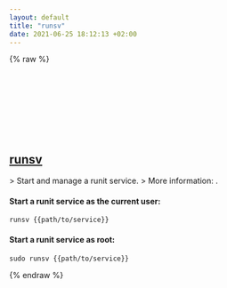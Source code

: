 ```yaml
---
layout: default
title: "runsv"
date: 2021-06-25 18:12:13 +02:00
---
```

{% raw %}
<h2 id="runsv">
  <a href="/en/common/runsv.html">runsv</a> <a href="#runsv"><svg class="icon">
    <use href="/assets/images/unicode_sprite.svg#link" />
  </svg></a>
</h2>
> Start and manage a runit service.
> More information: <https://manpages.ubuntu.com/manpages/latest/man8/runsv.8.html>.

#### Start a runit service as the current user:
```shell
runsv {{path/to/service}}
```
#### Start a runit service as root:
```shell
sudo runsv {{path/to/service}}
```
{% endraw %}